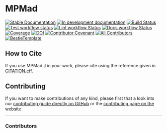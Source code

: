 # MPMad

[![Stable Documentation](https://img.shields.io/badge/docs-stable-blue.svg)](https://thealanjason.github.io/MPMad.jl/stable)
[![In development documentation](https://img.shields.io/badge/docs-dev-blue.svg)](https://thealanjason.github.io/MPMad.jl/dev)
[![Build Status](https://github.com/thealanjason/MPMad.jl/workflows/Test/badge.svg)](https://github.com/thealanjason/MPMad.jl/actions)
[![Test workflow status](https://github.com/thealanjason/MPMad.jl/actions/workflows/Test.yml/badge.svg?branch=main)](https://github.com/thealanjason/MPMad.jl/actions/workflows/Test.yml?query=branch%3Amain)
[![Lint workflow Status](https://github.com/thealanjason/MPMad.jl/actions/workflows/Lint.yml/badge.svg?branch=main)](https://github.com/thealanjason/MPMad.jl/actions/workflows/Lint.yml?query=branch%3Amain)
[![Docs workflow Status](https://github.com/thealanjason/MPMad.jl/actions/workflows/Docs.yml/badge.svg?branch=main)](https://github.com/thealanjason/MPMad.jl/actions/workflows/Docs.yml?query=branch%3Amain)
[![Coverage](https://codecov.io/gh/thealanjason/MPMad.jl/branch/main/graph/badge.svg)](https://codecov.io/gh/thealanjason/MPMad.jl)
[![DOI](https://zenodo.org/badge/DOI/FIXME)](https://doi.org/FIXME)
[![Contributor Covenant](https://img.shields.io/badge/Contributor%20Covenant-2.1-4baaaa.svg)](CODE_OF_CONDUCT.md)
[![All Contributors](https://img.shields.io/github/all-contributors/thealanjason/MPMad.jl?labelColor=5e1ec7&color=c0ffee&style=flat-square)](#contributors)
[![BestieTemplate](https://img.shields.io/endpoint?url=https://raw.githubusercontent.com/JuliaBesties/BestieTemplate.jl/main/docs/src/assets/badge.json)](https://github.com/JuliaBesties/BestieTemplate.jl)

## How to Cite

If you use MPMad.jl in your work, please cite using the reference given in [CITATION.cff](https://github.com/thealanjason/MPMad.jl/blob/main/CITATION.cff).

## Contributing

If you want to make contributions of any kind, please first that a look into our [contributing guide directly on GitHub](docs/src/90-contributing.md) or the [contributing page on the website](https://thealanjason.github.io/MPMad.jl/dev/90-contributing/)

---

### Contributors

<!-- ALL-CONTRIBUTORS-LIST:START - Do not remove or modify this section -->
<!-- prettier-ignore-start -->
<!-- markdownlint-disable -->

<!-- markdownlint-restore -->
<!-- prettier-ignore-end -->

<!-- ALL-CONTRIBUTORS-LIST:END -->
